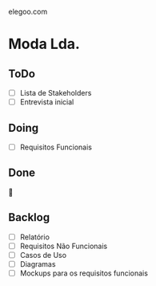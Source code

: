elegoo.com

# Moda Lda.

## ToDo

- [ ] Lista de Stakeholders
- [ ] Entrevista inicial

## Doing

- [ ] Requisitos Funcionais

## Done

🙈

## Backlog

- [ ] Relatório
- [ ] Requisitos Não Funcionais
- [ ] Casos de Uso
- [ ] Diagramas
- [ ] Mockups para os requisitos funcionais
